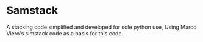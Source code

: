 # Samstack
A stacking code simplified and developed for sole python use, Using Marco Viero's simstack code as a basis for this code.
